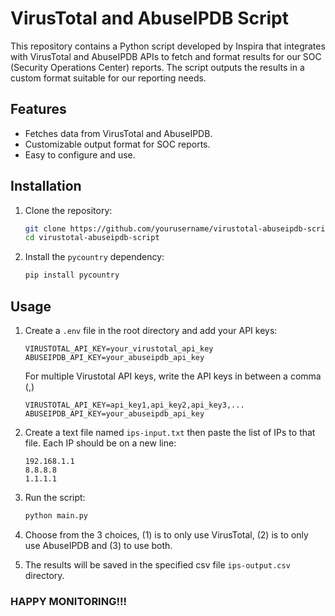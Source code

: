 # VirusTotal and AbuseIPDB Script

This repository contains a Python script developed by Inspira that integrates with VirusTotal and AbuseIPDB APIs to fetch and format results for our SOC (Security Operations Center) reports. The script outputs the results in a custom format suitable for our reporting needs.

## Features

- Fetches data from VirusTotal and AbuseIPDB.
- Customizable output format for SOC reports.
- Easy to configure and use.

## Installation

1. Clone the repository:
    ```bash
    git clone https://github.com/yourusername/virustotal-abuseipdb-script.git
    cd virustotal-abuseipdb-script
    ```

2. Install the `pycountry` dependency:
    ```bash
    pip install pycountry
    ```

## Usage

1. Create a `.env` file in the root directory and add your API keys:
    ```env
    VIRUSTOTAL_API_KEY=your_virustotal_api_key
    ABUSEIPDB_API_KEY=your_abuseipdb_api_key
    ```
    For multiple Virustotal API keys, write the API keys in between a comma (,)
    ```env
    VIRUSTOTAL_API_KEY=api_key1,api_key2,api_key3,...
    ABUSEIPDB_API_KEY=your_abuseipdb_api_key
    ```

2. Create a text file named `ips-input.txt` then paste the list of IPs to that file. Each IP should be on a new line:
    ```
    192.168.1.1
    8.8.8.8
    1.1.1.1
    ```

3. Run the script:
    ```bash
    python main.py
    ```

4. Choose from the 3 choices, (1) is to only use VirusTotal, (2) is to only use AbuseIPDB and (3) to use both.

5. The results will be saved in the specified csv file `ips-output.csv` directory.

### HAPPY MONITORING!!!
